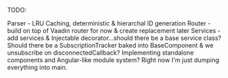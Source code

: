 TODO:

Parser - LRU Caching, deterministic & hierarchal ID generation
Router - build on top of Vaadin router for now & create replacement later
Services - add services & Injectable decorator...should there be a base service class?
Should there be a SubscriptionTracker baked into BaseComponent & we unsubscribe on disconnectedCallback?
Implementing standalone components and Angular-like module system? Right now I'm just dumping everything into main.
